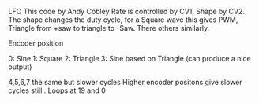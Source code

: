 LFO 
This code by Andy Cobley
Rate is controlled by CV1, Shape by CV2. The shape changes the duty cycle, for a Square wave this gives PWM, Triangle from +saw to triangle to -Saw. There others similarly.

Encoder position

0: Sine
1: Square
2: Triangle
3: Sine based on Triangle (can produce a nice output)

4,5,6,7 the same but slower cycles
Higher encoder positons give slower cycles still .
Loops at 19 and 0